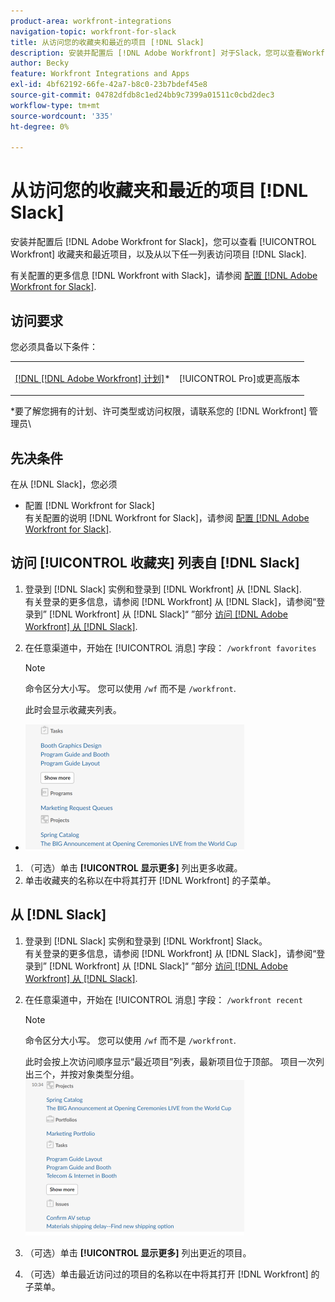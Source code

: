 ```yaml
---
product-area: workfront-integrations
navigation-topic: workfront-for-slack
title: 从访问您的收藏夹和最近的项目 [!DNL Slack]
description: 安装并配置后 [!DNL Adobe Workfront] 对于Slack，您可以查看Workfront收藏夹和最近的项目，并从Slack中从任一列表访问项目。
author: Becky
feature: Workfront Integrations and Apps
exl-id: 4bf62192-66fe-42a7-b8c0-23b7bdef45e8
source-git-commit: 04782dfdb8c1ed24bb9c7399a01511c0cbd2dec3
workflow-type: tm+mt
source-wordcount: '335'
ht-degree: 0%

---
```


# 从访问您的收藏夹和最近的项目 [!DNL Slack]

安装并配置后 [!DNL Adobe Workfront for Slack]，您可以查看 [!UICONTROL Workfront] 收藏夹和最近项目，以及从以下任一列表访问项目 [!DNL Slack].

有关配置的更多信息 [!DNL Workfront with Slack]，请参阅 [配置 [!DNL Adobe Workfront for Slack]](../../workfront-integrations-and-apps/using-workfront-with-slack/configure-workfront-for-slack.md).

## 访问要求

您必须具备以下条件：

<table style="table-layout:auto"> 
 <col> 
 <col> 
 <tbody> 
  <tr> 
   <td role="rowheader"><a href="https://www.workfront.com/plans" target="_blank">[!DNL [!DNL Adobe Workfront] 计划]</a>*</td> 
   <td> <p>[!UICONTROL Pro]或更高版本</p> </td> 
  </tr> 
 </tbody> 
</table>

&#42;要了解您拥有的计划、许可类型或访问权限，请联系您的 [!DNL Workfront] 管理员\

## 先决条件

在从 [!DNL Slack]，您必须

* 配置 [!DNL Workfront for Slack]\
   有关配置的说明 [!DNL Workfront for Slack]，请参阅 [配置 [!DNL Adobe Workfront for Slack]](../../workfront-integrations-and-apps/using-workfront-with-slack/configure-workfront-for-slack.md).

## 访问 [!UICONTROL 收藏夹] 列表自 [!DNL Slack]

1. 登录到 [!DNL Slack] 实例和登录到 [!DNL Workfront] 从 [!DNL Slack].\
   有关登录的更多信息，请参阅 [!DNL Workfront] 从 [!DNL Slack]，请参阅“登录到” [!DNL Workfront] 从 [!DNL Slack]“ ”部分 [访问 [!DNL Adobe Workfront] 从 [!DNL Slack]](../../workfront-integrations-and-apps/using-workfront-with-slack/access-workfront-from-slack.md).

1. 在任意渠道中，开始在 [!UICONTROL 消息] 字段： `/workfront favorites`

   >[!NOTE]
   >
   >命令区分大小写。 您可以使用 `/wf` 而不是 `/workfront`.

   此时会显示收藏夹列表。

* ![slack_favorites_with_show_more_button.png](assets/slack-favorites-with-show-more-button-350x202.png)

1. （可选）单击 **[!UICONTROL 显示更多]** 列出更多收藏。
1. 单击收藏夹的名称以在中将其打开 [!DNL Workfront] 的子菜单。

## 从 [!DNL Slack]

1. 登录到 [!DNL Slack] 实例和登录到 [!DNL Workfront] Slack。\
   有关登录的更多信息，请参阅 [!DNL Workfront] 从 [!DNL Slack]，请参阅“登录到” [!DNL Workfront] 从 [!DNL Slack]“ ”部分 [访问 [!DNL Adobe Workfront] 从 [!DNL Slack]](../../workfront-integrations-and-apps/using-workfront-with-slack/access-workfront-from-slack.md).

1. 在任意渠道中，开始在 [!UICONTROL 消息] 字段： `/workfront recent`

   >[!NOTE]
   >
   >命令区分大小写。 您可以使用 `/wf` 而不是 `/workfront`.

   此时会按上次访问顺序显示“最近项目”列表，最新项目位于顶部。 项目一次列出三个，并按对象类型分组。\
   ![slack_recent_items.png](assets/slack-recent-items-350x249.png)

1. （可选）单击 **[!UICONTROL 显示更多]** 列出更近的项目。
1. （可选）单击最近访问过的项目的名称以在中将其打开 [!DNL Workfront] 的子菜单。
